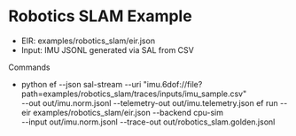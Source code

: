 # Robotics SLAM Example

- EIR: examples/robotics_slam/eir.json
- Input: IMU JSONL generated via SAL from CSV

Commands
- python
  ef --json sal-stream --uri "imu.6dof://file?path=examples/robotics_slam/traces/inputs/imu_sample.csv" \
     --out out/imu.norm.jsonl --telemetry-out out/imu.telemetry.json
  ef run --eir examples/robotics_slam/eir.json --backend cpu-sim \
         --input out/imu.norm.jsonl --trace-out out/robotics_slam.golden.jsonl

